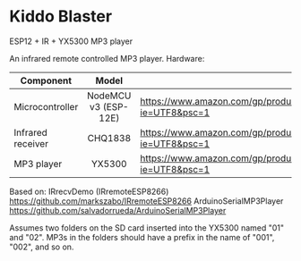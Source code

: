 # Kiddo Blaster
ESP12 + IR + YX5300 MP3 player



An infrared remote controlled MP3 player.
Hardware:

| Component          | Model                | Link  |
| ------------------ |:--------------------:| ------|
| Microcontroller    | NodeMCU v3 (ESP-12E) | https://www.amazon.com/gp/product/B071RNQPHV/ref=oh_aui_search_detailpage?ie=UTF8&psc=1 |
| Infrared receiver  | CHQ1838              |   https://www.amazon.com/gp/product/B00EFOQEUM/ref=oh_aui_search_detailpage?ie=UTF8&psc=1 |
| MP3 player         | YX5300               |    https://www.amazon.com/gp/product/B01JCI23JG/ref=oh_aui_search_detailpage?ie=UTF8&psc=1 |


Based on:
IRrecvDemo (IRremoteESP8266) https://github.com/markszabo/IRremoteESP8266
ArduinoSerialMP3Player https://github.com/salvadorrueda/ArduinoSerialMP3Player


Assumes two folders on the SD card inserted into the YX5300 named "01" and "02".
MP3s in the folders should have a prefix in the name of "001", "002", and so on.
